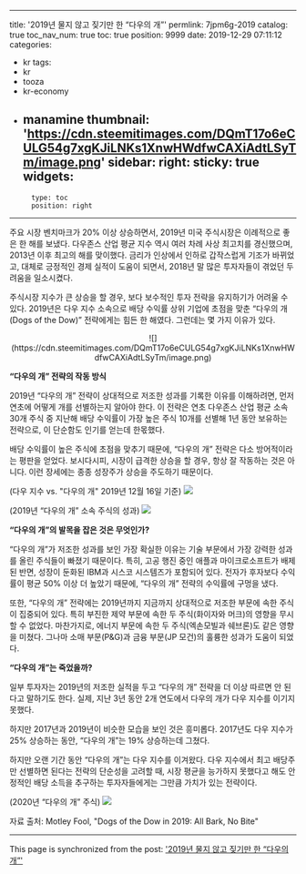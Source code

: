 
---
title: '2019년 물지 않고 짖기만 한 “다우의 개”'
permlink: 7jpm6g-2019
catalog: true
toc_nav_num: true
toc: true
position: 9999
date: 2019-12-29 07:11:12
categories:
- kr
tags:
- kr
- tooza
- kr-economy
- manamine
thumbnail: 'https://cdn.steemitimages.com/DQmT17o6eCULG54g7xgKJiLNKs1XnwHWdfwCAXiAdtLSyTm/image.png'
sidebar:
    right:
        sticky: true
widgets:
    -
        type: toc
        position: right
---


주요 시장 벤치마크가 20% 이상 상승하면서, 2019년 미국 주식시장은 이례적으로 좋은 한 해를 보냈다. 다우존스 산업 평균 지수 역시 여러 차례 사상 최고치를 경신했으며, 2013년 이후 최고의 해를 맞이했다. 금리가 인상에서 인하로 갑작스럽게 기조가 바뀌었고, 대체로 긍정적인 경제 실적이 도움이 되면서, 2018년 말 많은 투자자들이 겪었던 두려움을 일소시켰다. 

주식시장 지수가 큰 상승을 할 경우, 보다 보수적인 투자 전략을 유지하기가 어려울 수 있다. 2019년은 다우 지수 소속으로 배당 수익률 상위 기업에 초점을 맞춘 “다우의 개(Dogs of the Dow)” 전략에게는 힘든 한 해였다. 그런데는 몇 가지 이유가 있다.

<center>
![](https://cdn.steemitimages.com/DQmT17o6eCULG54g7xgKJiLNKs1XnwHWdfwCAXiAdtLSyTm/image.png)
</center>

**“다우의 개” 전략의 작동 방식**

2019년 “다우의 개” 전략이 상대적으로 저조한 성과를 기록한 이유를 이해하려면, 먼저 연초에 어떻게 개를 선별하는지 알아야 한다. 이 전략은 연초 다우존스 산업 평균 소속 30개 주식 중 지난해 배당 수익률이 가장 높은 주식 10개를 선별해 1년 동안 보유하는 전략으로, 이 단순함도 인기를 얻는데 한몫했다.   

배당 수익률이 높은 주식에 초점을 맞추기 때문에, “다우의 개” 전략은 다소 방어적이라는 평판을 얻었다. 보시다시피, 시장이 급격한 상승을 할 경우, 항상 잘 작동하는 것은 아니다. 이런 장세에는 종종 성장주가 상승을 주도하기 때문이다. 

(다우 지수 vs. "다우의 개" 2019년 12월 16일 기준)
![](https://cdn.steemitimages.com/DQmQnjUY598oqnyNp4D94ijocawQjRtUJBEGVAS1ighTR4D/image.png)

(2019년 “다우의 개” 소속 주식의 성과)
![](https://cdn.steemitimages.com/DQmZLxyvQGaTon4UmsqGtdfSoXrXBtuM6ZsavQRAvbbVVY8/image.png)

**“다우의 개”의 발목을 잡은 것은 무엇인가?**  

“다우의 개”가 저조한 성과를 보인 가장 확실한 이유는 기술 부문에서 가장 강력한 성과를 올린 주식들이 빠졌기 때문이다. 특히, 고공 행진 중인 애플과 마이크로소프트가 배제된 반면, 성장이 둔화된 IBM과 시스코 시스템즈가 포함되어 있다. 전자가 후자보다 수익률이 평균 50% 이상 더 높았기 때문에, “다우의 개” 전략의 수익률에 구멍을 냈다.  

또한, “다우의 개” 전략에는 2019년까지 지금까지 상대적으로 저조한 부문에 속한 주식이 집중되어 있다. 특히 부진한 제약 부문에 속한 두 주식(화이자와 머크)의 영향을 무시할 수 없었다. 마찬가지로, 에너지 부문에 속한 두 주식(엑손모빌과 쉐브론)도 같은 영향을 미쳤다. 그나마 소매 부문(P&G)과 금융 부문(JP 모건)의 훌륭한 성과가 도움이 되었다.  

**“다우의 개”는 죽었을까?** 

일부 투자자는 2019년의 저조한 실적을 두고 “다우의 개” 전략을 더 이상 따르면 안 된다고 말하기도 한다. 실제, 지난 3년 동안 2개 연도에서 다우의 개가 다우 지수를 이기지 못했다.  

하지만 2017년과 2019년이 비슷한 모습을 보인 것은 흥미롭다. 2017년도 다우 지수가 25% 상승하는 동안, “다우의 개”는 19% 상승하는데 그쳤다.  

하지만 오랜 기간 동안 “다우의 개”는 다우 지수를 이겨왔다. 다우 지수에서 최고 배당주만 선별하면 된다는 전략의 단순성을 고려할 때, 시장 평균을 능가하지 못했다고 해도 안정적인 배당 소득을 추구하는 투자자들에게는 그만큼 가치가 있는 전략이다.  

(2020년 “다우의 개” 주식)
![](https://cdn.steemitimages.com/DQmXpkpw1FwwBDijWksQh2XaLypCGsBMfRAHsbRyDvHboRm/image.png) 

자료 출처: Motley Fool, "Dogs of the Dow in 2019: All Bark, No Bite"

- - -

This page is synchronized from the post: ['2019년 물지 않고 짖기만 한 “다우의 개”'](https://steemit.com/@pius.pius/7jpm6g-2019)
